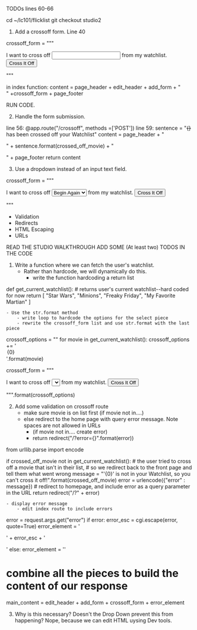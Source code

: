 TODOs
lines 60-66


<!-- Reminders -->

<!-- Studio Solution -->
cd ~/lc101/flicklist
git checkout studio2

1. Add a crossoff form. Line 40

crossoff_form = """
    <form action="/crossoff" method="post">
        <label for="crossed-off-movie">
            I want to cross off
            <input type="text" id="crossed-off-movie" name="crossed-off-movie"/>
            from my watchlist.
        </label>
        <input type="submit" value="Cross It Off"/>
    </form>
"""


in index function: content = page_header + edit_header + add_form + "<br/>" +crossoff_form + page_footer

RUN CODE.

2. Handle the form submission. 

line 56: @app.route("/crossoff", methods =['POST'])
line 59:    sentence = "<strike>{}</strike> has been crossed off your Watchlist"
            content = page_header + "<p>" + sentence.format(crossed_off_movie) + "</p>" + page_footer
            return content

3. Use a dropdown instead of an input text field. 

crossoff_form = """
    <form action="/crossoff" method="post">
        <label for="crossed-off-movie">
            I want to cross off
            <select id="crossed-off-movie" name="crossed-off-movie">
                <option>Begin Again</option>
                <option>Big Fish</option>
                <option>Pulp Fiction</option>
            </select>
            from my watchlist.
        </label>
        <input type="submit" value="Cross It Off"/>
    </form>
"""


<!-- Summary -->
- Validation
- Redirects
- HTML Escaping
- URLs

<!-- Q&A -->


<!-- Studio Walkthough -->
READ THE STUDIO WALKTHROUGH
ADD SOME (At least two) TODOS IN THE CODE


1. Write a function where we can fetch the user's watchlist.
    - Rather than hardcode, we will dynamically do this.
        - write the function hardcoding a return list

<!-- CODE --> 
def get_current_watchlist():
    # returns user's current watchlist--hard coded for now
    return [ "Star Wars", "Minions", "Freaky Friday", "My Favorite Martian" ]
<!-- CODE -->
    - Use the str.format method
        - write loop to hardcode the options for the select piece
        - rewrite the crossoff_form list and use str.format with the last piece
<!-- CODE -->
crossoff_options = ""
for movie in get_current_watchlist():
    crossoff_options += '<option value="{0}">{0}</option>'.format(movie)

crossoff_form = """
    <form action="/crossoff" method="post">
        <label>
            I want to cross off
            <select name="crossed-off-movie"/>
                {0}
            </select>
            from my watchlist.
        </label>
        <input type="submit" value="Cross It Off"/>
    </form>
""".format(crossoff_options)

<!-- CODE -->
2. Add some validation on crossoff route
    - make sure movie is on list first (if movie not in....)
    - else redirect to the home page with query error message. Note spaces are not allowed in URLs
        - (if movie not in.... create error)
        - return redirect("/?error={}".format(error))

<!-- CODE -->
from urllib.parse import encode 

if crossed_off_movie not in get_current_watchlist():
    # the user tried to cross off a movie that isn't in their list,
    # so we redirect back to the front page and tell them what went wrong
    message = "'{0}' is not in your Watchlist, so you can't cross it off!".format(crossed_off_movie)
    error = urlencode({"error" : message})
    # redirect to homepage, and include error as a query parameter in the URL
    return redirect("/?" + error)
<!-- CODE -->   
    
    - display error message
        - edit index route to include errors

<!-- CODE -->
error = request.args.get("error")
if error:
    error_esc = cgi.escape(error, quote=True)
    error_element = '<p class="error">' + error_esc + '</p>'
else:
    error_element = ''

# combine all the pieces to build the content of our response
main_content = edit_header + add_form + crossoff_form + error_element

 <!-- CODE -->   
    

3. Why is this necessary? Doesn't the Drop Down prevent this from happening? Nope, because we can edit HTML uysing Dev tools. 
